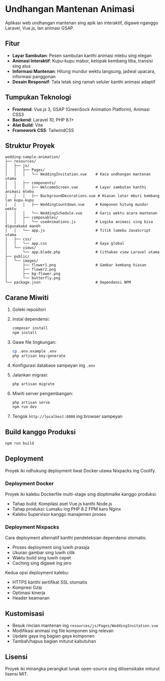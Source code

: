 # Undhangan Mantenan Animasi

Aplikasi web undhangan mantenan sing apik lan interaktif, digawé nganggo Laravel, Vue.js, lan animasi GSAP.

## Fitur

- **Layar Sambutan**: Pesen sambutan kanthi animasi mlebu sing elegan
- **Animasi Interaktif**: Kupu-kupu mabur, kelopak kembang tiba, transisi sing alus
- **Informasi Mantenan**: Hitung mundur wektu langsung, jadwal upacara, informasi panggonan
- **Desain Responsif**: Tata letak sing ramah seluler kanthi animasi adaptif

## Tumpukan Teknologi

- **Frontend**: Vue.js 3, GSAP (GreenSock Animation Platform), Animasi CSS3
- **Backend**: Laravel 10, PHP 8.1+
- **Alat Build**: Vite
- **Framework CSS**: TailwindCSS

## Struktur Proyek

```
wedding-sample-animation/
├── resources/
│   ├── js/
│   │   ├── Pages/
│   │   │   └── WeddingInvitation.vue    # Kaca undhangan mantenan utama
│   │   ├── components/
│   │   │   ├── WelcomeScreen.vue        # Layar sambutan kanthi animasi mlebu
│   │   │   ├── BackgroundDecorations.vue # Hiasan latar mburi kembang lan kupu-kupu
│   │   │   ├── WeddingCountdown.vue     # Komponen hitung mundur wektu
│   │   │   └── WeddingSchedule.vue      # Garis wektu acara mantenan
│   │   ├── composables/
│   │   │   └── useAnimations.js         # Logika animasi sing bisa digunakaké manèh
│   │   └── app.js                       # Titik lumebu JavaScript utama
│   ├── css/
│   │   └── app.css                      # Gaya global
│   └── views/
│       └── app.blade.php                # Cithakan view Laravel utama
├── public/
│   └── images/
│       ├── flower1.png                  # Gambar kembang hiasan
│       ├── flower2.png
│       ├── bg-flower.png
│       └── butterfly.png
└── package.json                         # Dependensi NPM
```

## Carane Miwiti

1. Goleki repositori
2. Instal dependensi:
   ```bash
   composer install
   npm install
   ```

3. Gawe file lingkungan:
   ```bash
   cp .env.example .env
   php artisan key:generate
   ```

4. Konfigurasi database sampeyan ing `.env`

5. Jalankan migrasi:
   ```bash
   php artisan migrate
   ```

6. Miwiti server pengembangan:
   ```bash
   php artisan serve
   npm run dev
   ```

7. Tengok `http://localhost:8000` ing browser sampeyan

## Build kanggo Produksi

```bash
npm run build
```

## Deployment

Proyek iki ndhukung deployment liwat Docker utawa Nixpacks ing Coolify.

### Deployment Docker

Proyek iki kalebu Dockerfile multi-stage sing dioptimalke kanggo produksi:
- Tahap build: Kompilasi aset Vue.js kanthi Node.js
- Tahap produksi: Lumaku ing PHP 8.2 FPM karo Nginx
- Kalebu Supervisor kanggo manajemen proses

### Deployment Nixpacks

Cara deployment alternatif kanthi pendeteksian dependensi otomatis:
- Proses deployment sing luwih prasaja
- Ukuran gambar sing luwih cilik
- Waktu build sing luwih cepet
- Caching sing digawé ing jero

Kedua opsi deployment kalebu:
- HTTPS kanthi sertifikat SSL otomatis
- Kompresi Gzip
- Optimasi kinerja
- Header keamanan

## Kustomisasi

- Besuk rincian mantenan ing `resources/js/Pages/WeddingInvitation.vue`
- Modifikasi animasi ing file komponen sing relevan
- Update gaya ing bagian gaya komponen
- Tambah/hapus bagian miturut kabutuhan

## Lisensi

Proyek iki minangka perangkat lunak open-source sing dilisensikake miturut lisensi MIT.